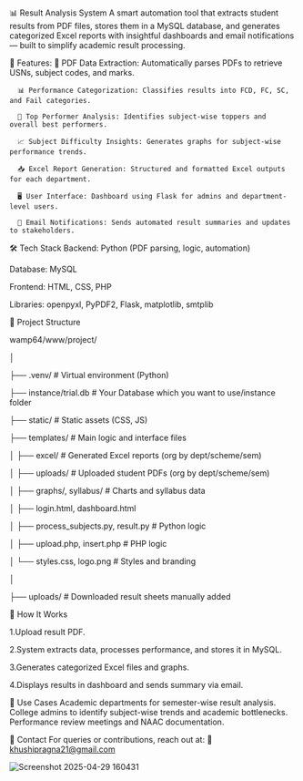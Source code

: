 📊 Result Analysis System
A smart automation tool that extracts student results from PDF files, stores them in a MySQL database, and generates categorized Excel reports with insightful dashboards and email notifications — built to simplify academic result processing.

🚀 Features:
      📄 PDF Data Extraction: Automatically parses PDFs to retrieve USNs, subject codes, and marks.
      
      📊 Performance Categorization: Classifies results into FCD, FC, SC, and Fail categories.
      
      🏅 Top Performer Analysis: Identifies subject-wise toppers and overall best performers.
      
      📈 Subject Difficulty Insights: Generates graphs for subject-wise performance trends.
      
      📥 Excel Report Generation: Structured and formatted Excel outputs for each department.
      
      🖥️ User Interface: Dashboard using Flask for admins and department-level users.
      
      📧 Email Notifications: Sends automated result summaries and updates to stakeholders.

🛠️ Tech Stack
Backend: Python (PDF parsing, logic, automation)

Database: MySQL

Frontend: HTML, CSS, PHP

Libraries: openpyxl, PyPDF2, Flask, matplotlib, smtplib

📁 Project Structure

wamp64/www/project/

│

├── .venv/                    # Virtual environment (Python)

├── instance/trial.db         # Your Database which you want to use/instance folder

├── static/                   # Static assets (CSS, JS)

├── templates/                # Main logic and interface files

│   ├── excel/                # Generated Excel reports (org by dept/scheme/sem)

│   ├── uploads/              # Uploaded student PDFs (org by dept/scheme/sem)

│   ├── graphs/, syllabus/    # Charts and syllabus data

│   ├── login.html, dashboard.html

│   ├── process_subjects.py, result.py  # Python logic

│   ├── upload.php, insert.php         # PHP logic

│   └── styles.css, logo.png           # Styles and branding

│

├── uploads/                 # Downloaded result sheets manually added


🚀 How It Works

1.Upload result PDF.

2.System extracts data, processes performance, and stores it in MySQL.

3.Generates categorized Excel files and graphs.

4.Displays results in dashboard and sends summary via email.

📌 Use Cases
Academic departments for semester-wise result analysis.
College admins to identify subject-wise trends and academic bottlenecks.
Performance review meetings and NAAC documentation.

📧 Contact
For queries or contributions, reach out at:
📩 khushipragna21@gmail.com




![Screenshot 2025-04-29 160431](https://github.com/user-attachments/assets/3faf48a1-1cf3-4fdc-8b02-e22301049ac6)

